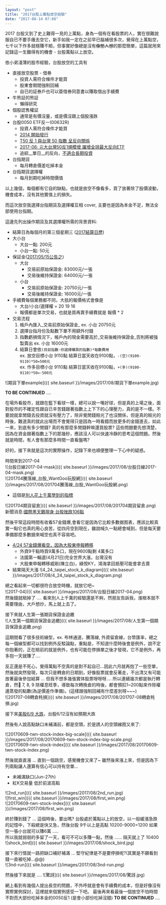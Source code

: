 ```yaml
---
layout: "post"
title: "2017台股上萬點放空經驗"
date: "2017-08-14 07:08"
---
```


2017 台股又到了史上難得一見的上萬點，身為一個有在看股票的人，實在很難說服自已不要手癢去空它，新手如我一定在之前早已腦補很多次，覺得在上萬點空，七千以下作多就穩賺不賠，但事實好像總是沒有~~像憨人想~~的那麼簡單，這篇就用來記錄這一生難得有的機會 - 台股萬點以上放空。

依小弟淺薄的股市經驗，台股放空的工具有  
* 直接放空股票 - 借券
  * 投資人需符合條件才能買
  * 股東會期間強制回補
  * 自已的証券戶也可以簽借券同意書以賺取借出手續費
* 牛熊証的熊証
  * 懶得研究
* 個股認售權証
  * 通常是有價沒量，或是價沒跟上個股漲跌
* 台股0050 ETF反一(00632R)
  * 投資人需符合條件才能買
  * [2014 開始發行](https://goo.gl/7pYR3E)
  * [T50 反 1 與台灣 50 指數 呈反向關係](https://www.cmoney.tw/notes/note-detail.aspx?nid=39987)
  * [2017-06: 元大台灣50反1規模增 躍增全球最大反向ETF](https://money.udn.com/money/story/5618/2532131)
  * 追綜__單日__的反向，[不適合長期投資](http://www.taogu.com.tw/opencms/channel1/Article000228.html?__locale=zh_TW)
* 台指期貨
  * 每月轉倉價差吃掉本金
* 台指期貨選擇權
  * 每月到期吃掉時間價值

以上幾個，每個都有它自的缺點，也就是放空不像看多，買了放著除了股價波動，機會成本，沒有其他實值上的損失。

而這次放空我選擇台指期貨及選擇權互相 cover, 主要也是因為本金不足，無法全部使用台指期。

這邊先列出操作期貨及其選擇權所需的背景資料:
* 結算日為每個月的第三個星期三 ([2017結算日歷](https://goo.gl/NxcbPe))
* 大小台
  * 大台一點: 200元
  * 小台一點: 50元
* 保証金([2017/05/15公告之](http://www.taifex.com.tw/chinese/5/IndexMargining.asp))
  * 大台
    * 交易前原始保證金: 83000元/一張
    * 交易後維持保證金: 64000元/一張
  * 小台
    * 交易前原始保證金: 20750元/一張
    * 交易後維持保證金: 16000元/一張
* 手續費每個業務都不同，大扺的報價格式會像是
  * 大台/小台/選擇權 = 20 19 16
  * 報價都是單次交易，也就是買再賣手續費就是 報價 * 2
* 交易㳘程
  1. 帳戶內匯入_交易前原始保證金_
  ex. 小台 20750元
  1. 選擇台指月份及點數下單不用額外付錢
  1. 指數虧損情況下，帳戶內的現金需要高於_交易後維持保證金_否則將被強製賣出
  ex. 小台 16000元
  1. 結算日會依``(目前指數-你選擇購買的指數)*每數費用``  
  ex. 放空目標小台 9110點 結算日當天收在9100點，``-(空)(9100-9110)*50=500元``  
  ex. 作多目標小台 9110點 結算日當天收在9100點，``+(多)(9100-9110)*50=-500元``

![期貨下單example]({{ site.baseurl }}/images/2017/08/期貨下單example.jpg)

__TO BE CONTINUED__ ....

在場外看股市，就跟在籃下看球一樣，總可以說一嘴好球，但是真的上場之後，面對股市的不確定性跟自已辛苦錢跟著指數上上下下的心理壓力，真的是不一樣。不要說就拿閒錢去投資就沒有壓力了，除非覺閒錢賠光了也沒關係，但是真的賠光的時後，難道真的就此出場而不會覺得只是因為一時看錯而放更多的金錢進去，如此一來，到底有多少閒錢? 真的有那麼多閒錢幹嘛還買股票? 這些問題要先想清楚，因為在資金跟著指數上下的那幾秒，應該沒人可以快速冷靜的思考這個問題。然後就是時間，有人會有那麼多時間一直看盤嗎?

好的，接下來就是這次的實際操作，記錄下來也順便整理一下心中的疑惑。

時間來到2017-04  
![台股日線2017-04-mask]({{ site.baseurl }}/images/2017/08/台股日線2017-04-mask.png)  
![201704騰落線_台股_WantGoo玩股網]({{ site.baseurl }}/images/2017/08/201704騰落線_台股_WantGoo玩股網.png)  

* 這個是[別人花上千萬學到的指標](http://blog.udn.com/alpineatks/18557430)

![201704期貨留倉]({{ site.baseurl }}/images/2017/08/201704期貨留倉.png)  
新聞消息:[國際黑天鵝現身 台股挫跌106點](http://www.cna.com.tw/news/firstnews/201704190217-1.aspx)  

然後平常這段時間有收看57金錢爆,會看它是因為它比較多數据图表，應該比較真實一點它也真的用心良苦，從四月空到現在，雖說喊久一點總會喊到，但是每天要準備那麼多數据來喊空也真不容易吧。
* [4/24 57金錢爆看空，因為大股東申報轉移](https://youtu.be/cTEAjfwwDJo)
  * 外資9千點時買9萬多口，現在9600點剩 4萬多口
  * 法國第一輪選(4月21日)完全世界大漲，台灣沒有
  * 大股東申報轉移威剛(陳立白)，綠悅KY，鴻海拿回抵壓可能會拿去賣
* 結果隔天大漲
![4_24_taipei_stock_k_diagram]({{ site.baseurl }}/images/2017/08/4_24_taipei_stock_k_diagram.png)

總之看起來一切都很符合放空時機，就放它吧~  
![2017-04]({{ site.baseurl }}/images/2017/08/台股日線2017-04.png)  
然後錢就賠掉了 .... 看來別人上千萬的經驗還是不夠，然朋友告訴我，漲根本就不需要理由，大戶想炒，馬上就上去了。

接下來就人生第一張期貨保證金追繳  
![人生第一個期貨保證金追繳]({{ site.baseurl }}/images/2017/08/人生第一個期貨保證金追繳.png)

這期間看了很多技術線型，ex. 布林通道，騰落線, 外資留倉線，台幣匯率，總之每一個線型都可以找到例外反駁論點，重點是，不知道什麼時後會是例外，說不定你抱著的，正在賠前的就是例外，也有可能在停損單之後才發現，它不是例外，再多抱一天就賺了....

反正還是不死心，覺得萬點不空真的是對不起自已...因此六月就再抱了一些空單，然後就突然發現，每次只是轉倉的日期到，好像股票就會反著走，不出清又有可能放著最後參加結算 ... 但我不想多幾張實体股票呀呀呀.... 所以連續幾次都是執行轉倉，然𥾥 7, 8, 9 除權息旺季，導致每次轉換倉的時後，都會預扣1~200點來作除權邊蒸發的點數(為逆價差作準備)。(這樣跟強制回補有什麼差別呀~~~)  
![201707-08轉倉秏損]({{ site.baseurl }}/images/2017/08/201707-08轉倉秏損.jpg)

接下來[美股6/9 大跌](http://news.ltn.com.tw/news/business/paper/1109614)，台股6/12沒有如預期大跌

然後有人說高點缺口未補滿前，都是空頭，於是誘人的空頭線图又來了:

![20170609-twn-stock-index-big-scale]({{ site.baseurl }}/images/2017/08/20170609-twn-stock-index-big-scale.png)  
![20170609-twn-stock-index]({{ site.baseurl }}/images/2017/08/20170609-twn-stock-index.png)  

然後就直直漲 ... 直到一個跳空，感覺機會又來了~ 雖然後來漲上來，但是因為下列兩點讓人還算有信心可以持有空單...
* 未補滿缺口(Jun-27th)
* 紅K交易量 低於前波高點  

![2nd_run]({{ site.baseurl }}/images/2017/08/2nd_run.jpg)  
![first_win]({{ site.baseurl }}/images/2017/08/first_win.png)  
![20170609-twn-stock-index]({{ site.baseurl }}//images/2017/08/first_win.png)

終於賺到錢了 ... 這個時後，要出嗎? 台股處於萬點以上的放空，以一般緩漲急跌的記憶中，下殺總是快又急，然後台股 9千以上是高點 10200-9000=1200 如果空一張小台就可以賺6萬 .....   
所以我就弱弱的多留了一天，看可不可以多賺一點，然後 ...... 隔天就上了 10400  
![shock_bird]({{ site.baseurl }}/images/2017/08/shock_bird.jpg)


接下來行情就一路把缺口補好補滿 ... 堅守紀律是不是要停損呢?(其實是不願看到錢一直被吃掉...@@)  
![3nd-run]({{ site.baseurl }}/images/2017/08/3nd-run.png)

然後接下來就是 ....
![驚訝]({{ site.baseurl }}/images/2017/08/驚訝.jpg)

網上看到有幾個人提出長空的問題，不外呼就是會有手續費的成本，但是好像沒有實際實例探討，這裡就來個實例感受一下吧。
最後再來看最後一個放空不怕時間不對而大部份吃掉本金的0050反1 (是會小部份吃掉沒錯)
__TO BE CONTINUED__ ....
